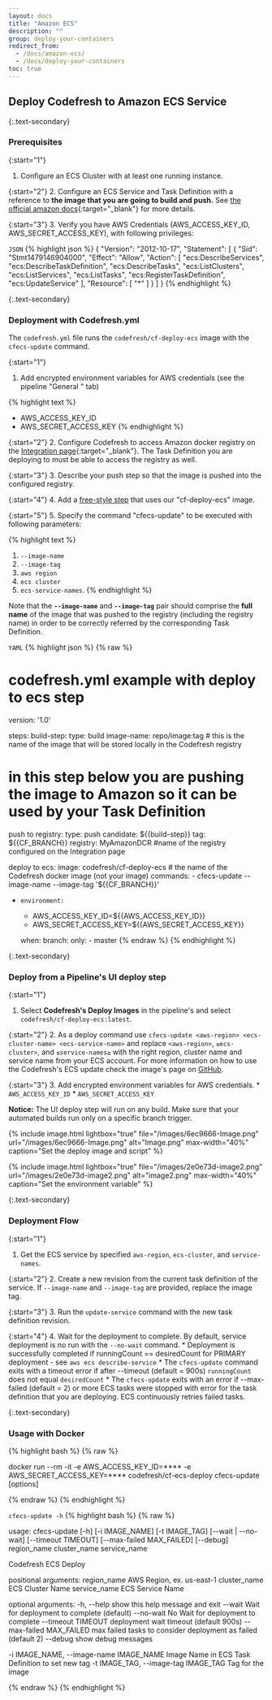 ```yaml
---
layout: docs
title: "Amazon ECS"
description: ""
group: deploy-your-containers
redirect_from:
  - /docs/amazon-ecs/
  - /docs/deploy-your-containers
toc: true
---
```

## Deploy Codefresh to Amazon ECS Service

{:.text-secondary}
### Prerequisites

{:start="1"}
1. Configure an ECS Cluster with at least one running instance.

{:start="2"}
2. Configure an ECS Service and Task Definition with a reference to **the image that you are going to build and push.** See [the official amazon docs](http://docs.aws.amazon.com/AmazonECS/latest/developerguide/Welcome.html){:target="_blank"} for more details.

{:start="3"}
3. Verify you have AWS Credentials (AWS_ACCESS_KEY_ID, AWS_SECRET_ACCESS_KEY), with following privileges:

  `JSON`
{% highlight json %}
{
  "Version": "2012-10-17",
  "Statement": [
    {
      "Sid": "Stmt1479146904000",
      "Effect": "Allow",
      "Action": [
        "ecs:DescribeServices",
        "ecs:DescribeTaskDefinition",
        "ecs:DescribeTasks",
        "ecs:ListClusters",
        "ecs:ListServices",
        "ecs:ListTasks",
        "ecs:RegisterTaskDefinition",
        "ecs:UpdateService"
      ],
      "Resource": [
        "*"
      ]
    }
  ]
}
{% endhighlight %}

{:.text-secondary}
### Deployment with Codefresh.yml
The ```codefresh.yml``` file runs the ```codefresh/cf-deploy-ecs``` image with the ```cfecs-update``` command.

{:start="1"}
1. Add encrypted environment variables for AWS credentials (see the pipeline "General " tab)

{% highlight text %}
   - AWS_ACCESS_KEY_ID
   - AWS_SECRET_ACCESS_KEY 
{% endhighlight %}
         
{:start="2"}
2. Configure Codefresh to access Amazon docker registry on the [Integration page](https://g.codefresh.io/account/integration/registry){:target="_blank"}. The Task Definition you are deploying to must be able to access the registry as well.

{:start="3"}
3. Describe your push step so that the image is pushed into the configured registry.

{:start="4"}
4. Add a [free-style step](https://docs.codefresh.io/docs/freestyle) that uses our "cf-deploy-ecs" image.

{:start="5"}
5. Specify the command "cfecs-update" to be executed with following parameters:

{% highlight text %}
   1) `--image-name`
   2) `--image-tag`
   3) `aws region`
   4) `ecs cluster`
   5) `ecs-service-names`. 
{% endhighlight %}
         
Note that the **`--image-name`** and **`--image-tag`** pair should comprise the **full name** of the image that was pushed to the registry (including the registry name) in order to be correctly referred by the corresponding Task Definition.

  `YAML`
{% highlight json %}
{% raw %}
# codefresh.yml example with deploy to ecs step
version: '1.0'

steps:
  build-step:
    type: build
    image-name: repo/image:tag  # this is the name of the image that will be stored locally in the Codefresh registry

  # in this step below you are pushing the image to Amazon so it can be used by your Task Definition
 
 push to registry: 
    type: push
    candidate: ${{build-step}}
    tag: ${{CF_BRANCH}}
    registry: MyAmazonDCR   #name of the registry configured on the Integration page

 deploy to ecs:
    image: codefresh/cf-deploy-ecs    # the name of the Codefresh docker image (not your image)
    commands:
      - cfecs-update --image-name <image-fullname-without-tag> --image-tag '${{CF_BRANCH}}' <aws-region> <ecs-cluster-name> <ecs-service-name>
  *     environment:
      - AWS_ACCESS_KEY_ID=${{AWS_ACCESS_KEY_ID}}
      - AWS_SECRET_ACCESS_KEY=${{AWS_SECRET_ACCESS_KEY}}

    when:
      branch:
        only:
          - master
{% endraw %}
{% endhighlight %}

{:.text-secondary}
### Deploy from a Pipeline's UI deploy step

{:start="1"}
1. Select **Codefresh's Deploy Images** in the pipeline's and select `codefresh/cf-deploy-ecs:latest`.

{:start="2"}
2. As a deploy command use `cfecs-update <aws-region> <ecs-cluster-name> <ecs-service-name>` and replace `<aws-region>`, `≤ecs-cluster>`, and `≤service-names≥` with the right region, cluster name and service name from your ECS account.
For more information on how to use the Codefresh's ECS update check the image's page on [GitHub](https://github.com/codefresh-io/cf-deploy-ecs).

{:start="3"}
3.  Add encrypted environment variables for AWS credentials.
     * `AWS_ACCESS_KEY_ID`
     * `AWS_SECRET_ACCESS_KEY` 

**Notice:** The UI deploy step will run on any build. Make sure that your automated builds run only on a specific branch trigger.

{% include 
image.html 
lightbox="true" 
file="/images/6ec9666-Image.png" 
url="/images/6ec9666-Image.png"
alt="Image.png" 
max-width="40%"
caption="Set the deploy image and script"
%}

{% include 
image.html 
lightbox="true" 
file="/images/2e0e73d-image2.png" 
url="/images/2e0e73d-image2.png"
alt="image2.png" 
max-width="40%"
caption="Set the environment variable"
%}

{:.text-secondary}
### Deployment Flow

{:start="1"}
1. Get the ECS service by specified `aws-region`, `ecs-cluster`, and `service-names`.

{:start="2"}
2. Create a new revision from the current task definition of the service. If `--image-name` and `--image-tag` are provided, replace the image tag.

{:start="3"}
3. Run the `update-service` command with the new task definition revision.

{:start="4"}
4. Wait for the deployment to complete. 
   By default, service deployment is no run with the `--no-wait` command.
    * Deployment is successfully completed if runningCount == desiredCount for PRIMARY deployment - see `aws ecs describe-service`
    * The `cfecs-update` command exits with a timeout error if after --timeout (default = 900s) `runningCount` does not equal `desiredCount`
    * The `cfecs-update` exits with an error if --max-failed (default = 2) or more ECS tasks were stopped with error for the task definition that you are deploying.
      ECS continuously retries failed tasks.

{:.text-secondary}
### Usage with Docker

{% highlight bash %}
{% raw %}

docker run --rm -it -e AWS_ACCESS_KEY_ID=**** -e AWS_SECRET_ACCESS_KEY=**** codefresh/cf-ecs-deploy cfecs-update [options] <aws-region> <ecs-cluster-name> <ecs-service-name>

{% endraw %}
{% endhighlight %}


  `cfecs-update -h`
{% highlight bash %}
{% raw %}


usage: cfecs-update [-h] [-i IMAGE_NAME] [-t IMAGE_TAG] [--wait | --no-wait]
                    [--timeout TIMEOUT] [--max-failed MAX_FAILED] [--debug]
                    region_name cluster_name service_name

Codefresh ECS Deploy

positional arguments:
  region_name           AWS Region, ex. us-east-1
  cluster_name          ECS Cluster Name
  service_name          ECS Service Name

optional arguments:
  -h, --help            show this help message and exit
  --wait                Wait for deployment to complete (default)
  --no-wait             No Wait for deployment to complete
  --timeout TIMEOUT     deployment wait timeout (default 900s)
  --max-failed MAX_FAILED
                        max failed tasks to consider deployment as failed
                        (default 2)
  --debug               show debug messages

  -i IMAGE_NAME, --image-name IMAGE_NAME
                        Image Name in ECS Task Definition to set new tag
  -t IMAGE_TAG, --image-tag IMAGE_TAG
                        Tag for the image

{% endraw %}
{% endhighlight %}

